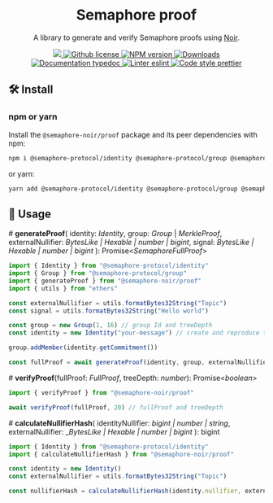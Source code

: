 <p align="center">
    <h1 align="center">
        Semaphore proof
    </h1>
    <p align="center">A library to generate and verify Semaphore proofs using <a href="https://noir-lang.org/">Noir</a>.</p>
</p>

<p align="center">
    <a href="https://github.com/semaphore-protocol">
        <img src="https://img.shields.io/badge/project-Semaphore-blue.svg?style=flat-square">
    </a>
    <a href="https://github.com/semaphore-protocol/semaphore/blob/main/LICENSE">
        <img alt="Github license" src="https://img.shields.io/github/license/semaphore-protocol/semaphore.svg?style=flat-square">
    </a>
    <a href="https://www.npmjs.com/package/@semaphore-noir/proof">
        <img alt="NPM version" src="https://img.shields.io/npm/v/@semaphore-noir/proof?style=flat-square" />
    </a>
    <a href="https://npmjs.org/package/@semaphore-noir/proof">
        <img alt="Downloads" src="https://img.shields.io/npm/dm/@semaphore-noir/proof.svg?style=flat-square" />
    </a>
    <a href="https://js.semaphore.appliedzkp.org/proof">
        <img alt="Documentation typedoc" src="https://img.shields.io/badge/docs-typedoc-744C7C?style=flat-square">
    </a>
    <a href="https://eslint.org/">
        <img alt="Linter eslint" src="https://img.shields.io/badge/linter-eslint-8080f2?style=flat-square&logo=eslint" />
    </a>
    <a href="https://prettier.io/">
        <img alt="Code style prettier" src="https://img.shields.io/badge/code%20style-prettier-f8bc45?style=flat-square&logo=prettier" />
    </a>
</p>

## 🛠 Install

### npm or yarn

Install the `@semaphore-noir/proof` package and its peer dependencies with npm:

```bash
npm i @semaphore-protocol/identity @semaphore-protocol/group @semaphore-noir/proof
```

or yarn:

```bash
yarn add @semaphore-protocol/identity @semaphore-protocol/group @semaphore-noir/proof
```

## 📜 Usage

\# **generateProof**(
identity: _Identity_,
group: _Group_ | _MerkleProof_,
externalNullifier: _BytesLike | Hexable | number | bigint_,
signal: _BytesLike | Hexable | number | bigint_
): Promise\<_SemaphoreFullProof_>

```typescript
import { Identity } from "@semaphore-protocol/identity"
import { Group } from "@semaphore-protocol/group"
import { generateProof } from "@semaphore-noir/proof"
import { utils } from "ethers"

const externalNullifier = utils.formatBytes32String("Topic")
const signal = utils.formatBytes32String("Hello world")

const group = new Group(1, 16) // group Id and treeDepth
const identity = new Identity("your-message") // create and reproduce the identity with a String message

group.addMember(identity.getCommitment())

const fullProof = await generateProof(identity, group, externalNullifier, signal)
```

\# **verifyProof**(fullProof: _FullProof_, treeDepth: _number_): Promise\<_boolean_>

```typescript
import { verifyProof } from "@semaphore-noir/proof"

await verifyProof(fullProof, 20) // fullProof and treeDepth
```

\# **calculateNullifierHash**(
identityNullifier: _bigint | number | string_,
externalNullifier: \__BytesLike | Hexable | number | bigint_
): bigint

```typescript
import { Identity } from "@semaphore-protocol/identity"
import { calculateNullifierHash } from "@semaphore-noir/proof"

const identity = new Identity()
const externalNullifier = utils.formatBytes32String("Topic")

const nullifierHash = calculateNullifierHash(identity.nullifier, externalNullifier)
```
